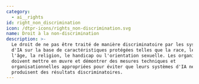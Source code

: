 ```yaml
---
category:
  - ai__rights
id: right_non_discrimination
icon: /dtpr-icons/rights_non-discrimination.svg
name: Droit à la non-discrimination
description: >-
  Le droit de ne pas être traité de manière discriminatoire par les systèmes
  d'IA sur la base de caractéristiques protégées telles que la race, le sexe,
  l'âge, la religion, le handicap ou l'orientation sexuelle. Les organisations
  doivent mettre en œuvre et démontrer des mesures techniques et
  organisationnelles appropriées pour éviter que leurs systèmes d'IA ne
  produisent des résultats discriminatoires.
---
```


